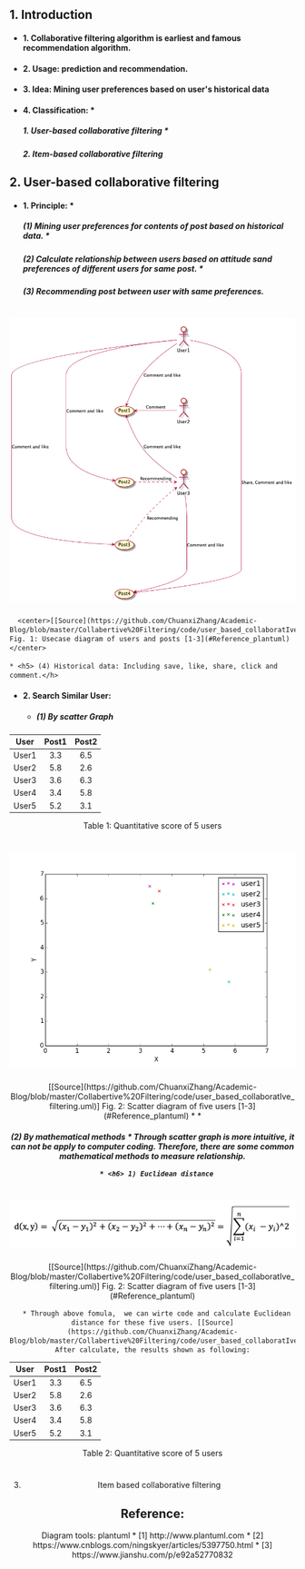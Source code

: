 ## 1. Introduction
  * <h4> 1. Collaborative filtering algorithm is earliest and famous recommendation algorithm.
  * <h4> 2. Usage: prediction and recommendation.
  * <h4> 3. Idea: Mining user preferences based on user's historical data
  * <h4> 4. Classification:
    * <h5> 1. User-based collaborative filtering
    * <h5> 2. Item-based collaborative filtering

## 2. User-based collaborative filtering
  * <h4> 1. Principle:
    * <h5> (1) Mining user preferences for contents of post based on historical data.
    * <h5> (2) Calculate relationship between users based on attitude sand preferences of different users for same post.
    * <h5> (3) Recommending post between user with same preferences.</h5>
# ![fig1](https://github.com/ChuanxiZhang/Academic-Blog/blob/master/Collabertive%20Filtering/diagram/user_based_collaboratIve_filtering.png?raw=true)
      <center>[[Source](https://github.com/ChuanxiZhang/Academic-Blog/blob/master/Collabertive%20Filtering/code/user_based_collaboratIve_filtering.uml)] Fig. 1: Usecase diagram of users and posts [1-3](#Reference_plantuml)</center>

    * <h5> (4) Historical data: Including save, like, share, click and comment.</h>

  * <h4> 2. Search Similar User:

    * <h5> (1) By scatter Graph

<center>

| User  | Post1 | Post2 |
|:---:|:---:|:---:|
| User1 | 3.3   | 6.5   |
| User2 | 5.8   | 2.6   |
| User3 | 3.6   | 6.3   |
| User4 | 3.4   | 5.8   |
| User5 | 5.2   | 3.1   |
Table 1: Quantitative score of 5 users</center>
# ![fig2](https://github.com/ChuanxiZhang/Academic-Blog/blob/master/Collabertive%20Filtering/diagram/scatter_plot.png?raw=true)
  <center>[[Source](https://github.com/ChuanxiZhang/Academic-Blog/blob/master/Collabertive%20Filtering/code/user_based_collaboratIve_filtering.uml)] Fig. 2: Scatter diagram of five users [1-3](#Reference_plantuml)
*
    * <h5> (2) By mathematical methods
      * Through scatter graph is more intuitive, it can not be apply to computer coding. Therefore, there are some common mathematical methods to measure relationship.

      * <h6> 1) Euclidean distance
# ![fig2](https://github.com/ChuanxiZhang/Academic-Blog/blob/master/Collabertive%20Filtering/diagram/euclidean_distance_formula.png?raw=true)
  <center>[[Source](https://github.com/ChuanxiZhang/Academic-Blog/blob/master/Collabertive%20Filtering/code/user_based_collaboratIve_filtering.uml)] Fig. 2: Scatter diagram of five users [1-3](#Reference_plantuml)

      * Through above fomula,  we can wirte code and calculate Euclidean distance for these five users. [[Source](https://github.com/ChuanxiZhang/Academic-Blog/blob/master/Collabertive%20Filtering/code/user_based_collaboratIve_filtering.uml)] After calculate, the results shown as following:

<center>

| User  | Post1 | Post2 |
|:---:|:---:|:---:|
| User1 | 3.3   | 6.5   |
| User2 | 5.8   | 2.6   |
| User3 | 3.6   | 6.3   |
| User4 | 3.4   | 5.8   |
| User5 | 5.2   | 3.1   |
Table 2: Quantitative score of 5 users</center>
#



3. Item based collaborative filtering


## Reference:
<div id = "Reference_plantuml"></div>
Diagram tools: plantuml
  * [1] http://www.plantuml.com
  * [2] https://www.cnblogs.com/ningskyer/articles/5397750.html
  * [3] https://www.jianshu.com/p/e92a52770832

